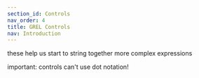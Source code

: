 ```yaml
---
section_id: Controls
nav_order: 4
title: GREL Controls
nav: Introduction
---
```


these help us start to string together more complex expressions

important: controls can't use dot notation!
